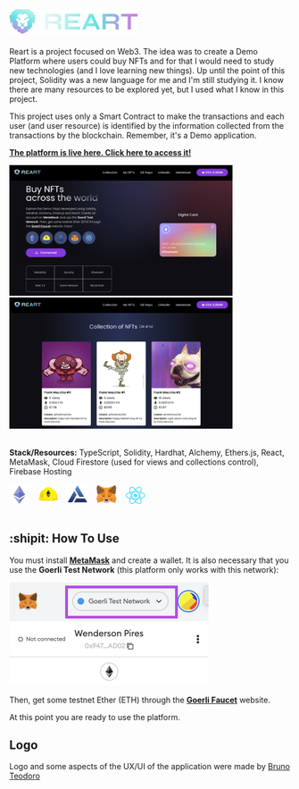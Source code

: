 ## <img alt="Reart Logo" src="./client/src/assets/images/reart-logo.svg" width="230" />

Reart is a project focused on Web3. The idea was to create a Demo Platform where users could buy NFTs and for that I would need to study new technologies (and I love learning new things). Up until the point of this project, Solidity was a new language for me and I'm still studying it. I know there are many resources to be explored yet, but I used what I know in this project.

This project uses only a Smart Contract to make the transactions and each user (and user resource) is identified by the information collected from the transactions by the blockchain. Remember, it's a Demo application.

[**The platform is live here. Click here to access it!**](https://reart-web3-dapp.web.app/)

<img alt="Screen1" src="./md/sch1.png" width="400" />
<img alt="Screen1" src="./md/sch2.png" width="400" />

<br/>
<br/>

**Stack/Resources:** TypeScript, Solidity, Hardhat, Alchemy, Ethers.js, React, MetaMask, Cloud Firestore (used for views and collections control), Firebase Hosting

<img alt="Solidity" src="./client/src/assets/images/solidity.png" width="36" style="margin-right: 12px;" />
<img alt="Hardhat" src="./client/src/assets/images/hardhat.webp" width="36" style="margin-right: 12px;"/>
<img alt="Alchemy" src="./client/src/assets/images/alchemy.png" width="36" style="margin-right: 12px;"/>
<img alt="MetaMask" src="./client/src/assets/images/metamask.webp" width="36" style="margin-right: 12px;"/>
<img alt="React" src="./client/src/assets/images/react.png" width="36" />
<br/>
<br/>

## :shipit: How To Use

You must install [**MetaMask**](https://metamask.io/) and create a wallet. It is also necessary that you use the **Goerli Test Network** (this platform only works with this network):

<img alt="MetaMask Network" src="./md/md1.png" />

Then, get some testnet Ether (ETH) through the [**Goerli Faucet**](https://goerlifaucet.com/) website.

At this point you are ready to use the platform.

## Logo

Logo and some aspects of the UX/UI of the application were made by [Bruno Teodoro](https://www.linkedin.com/in/brunoteodoro/)
